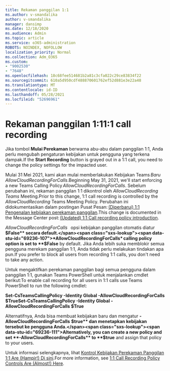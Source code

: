 ```yaml
---
title: Rekaman panggilan 1:1
ms.author: v-smandalika
author: v-smandalika
manager: dansimp
ms.date: 12/18/2020
ms.audience: Admin
ms.topic: article
ms.service: o365-administration
ROBOTS: NOINDEX, NOFOLLOW
localization_priority: Normal
ms.collection: Adm_O365
ms.custom:
- "9002530"
- "7648"
ms.openlocfilehash: 18c68fee514681b2a81c3cfa022c29ce83834f22
ms.sourcegitcommit: 610a5d950cdf488870601762ef52d881e3e22a48
ms.translationtype: MT
ms.contentlocale: id-ID
ms.lasthandoff: 05/28/2021
ms.locfileid: "52696961"
---
```

# <a name="11-call-recording"></a><span data-ttu-id="69236-102">Rekaman panggilan 1:1</span><span class="sxs-lookup"><span data-stu-id="69236-102">1:1 call recording</span></span>

<span data-ttu-id="69236-103">Jika tombol **Mulai Perekaman** berwarna abu-abu dalam panggilan 1:1, Anda perlu mengubah pengaturan kebijakan untuk pengguna yang terkena dampak.</span><span class="sxs-lookup"><span data-stu-id="69236-103">If the **Start Recording** button is grayed out in a 1:1 call, you need to change the policy settings for the impacted user.</span></span>   

<span data-ttu-id="69236-104">Mulai 31 Mei 2021, kami akan mulai memberlakukan Kebijakan Teams *Baru AllowCloudRecordingForCalls*.</span><span class="sxs-lookup"><span data-stu-id="69236-104">Beginning May 31, 2021, we'll start enforcing a new Teams Calling Policy *AllowCloudRecordingForCalls*.</span></span> <span data-ttu-id="69236-105">Sebelum perubahan ini, rekaman panggilan 1:1 dikontrol oleh *AllowCloudRecording Teams* Meeting.</span><span class="sxs-lookup"><span data-stu-id="69236-105">Prior to this change, 1:1 call recording is controlled by the *AllowCloudRecording* Teams Meeting Policy.</span></span> <span data-ttu-id="69236-106">Perubahan ini didokumentasikan dalam postingan Pusat Pesan: [(Diperbarui) 1:1 Pengenalan kebijakan perekaman panggilan](https://portal.microsoft.com/Adminportal/Home?ref=MessageCenter/:/messages/MC238796).</span><span class="sxs-lookup"><span data-stu-id="69236-106">This change is documented in the Message Center post: [(Updated) 1:1 Call recording policy introduction](https://portal.microsoft.com/Adminportal/Home?ref=MessageCenter/:/messages/MC238796).</span></span>  

<span data-ttu-id="69236-107">*AllowCloudRecordingForCalls*   opsi kebijakan panggilan otomatis diatur **$False** secara default.</span><span class="sxs-lookup"><span data-stu-id="69236-107">*AllowCloudRecordingForCalls* calling policy option is set to **$False** by default.</span></span> <span data-ttu-id="69236-108">Jika Anda lebih suka memblokir semua pengguna merekam panggilan 1:1, Anda tidak perlu melakukan tindakan apa pun.</span><span class="sxs-lookup"><span data-stu-id="69236-108">If you prefer to block all users from recording 1:1 calls, you don't need to take any action.</span></span>  

<span data-ttu-id="69236-109">Untuk mengaktifkan perekaman panggilan bagi semua pengguna dalam panggilan 1:1, gunakan Teams PowerShell untuk menjalankan cmdlet berikut:</span><span class="sxs-lookup"><span data-stu-id="69236-109">To enable call recording for all users in 1:1 calls use Teams PowerShell to run the following cmdlet:</span></span> 

<span data-ttu-id="69236-110">**Set-CsTeamsCallingPolicy -Identity Global -AllowCloudRecordingForCalls $True**</span><span class="sxs-lookup"><span data-stu-id="69236-110">**Set-CsTeamsCallingPolicy -Identity Global -AllowCloudRecordingForCalls $True**</span></span> 

<span data-ttu-id="69236-111">Alternatifnya, Anda bisa membuat kebijakan baru dan mengatur **-AllowCloudRecordingForCalls** **$true** dan menetapkan kebijakan tersebut ke pengguna Anda.</span><span class="sxs-lookup"><span data-stu-id="69236-111">Alternatively, you can create a new policy and set **-AllowCloudRecordingForCalls** to **$true** and assign that policy to your users.</span></span> 

<span data-ttu-id="69236-112">Untuk informasi selengkapnya, lihat [Kontrol Kebijakan Perekaman Panggilan 1:1 Are (Hampir!) Di sini](https://techcommunity.microsoft.com/t5/microsoft-teams-support/1-1-call-recording-policy-controls-are-almost-here/ba-p/2217668).</span><span class="sxs-lookup"><span data-stu-id="69236-112">For more information, see [1:1 Call Recording Policy Controls Are (Almost!) Here](https://techcommunity.microsoft.com/t5/microsoft-teams-support/1-1-call-recording-policy-controls-are-almost-here/ba-p/2217668).</span></span>
